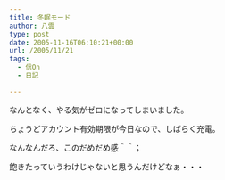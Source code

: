 ```yaml
---
title: 冬眠モード
author: 八雲
type: post
date: 2005-11-16T06:10:21+00:00
url: /2005/11/21
tags:
  - 信On
  - 日記

---
```

なんとなく、やる気がゼロになってしまいました。
  
ちょうどアカウント有効期限が今日なので、しばらく充電。
	  
なんなんだろ、このだめだめ感＾＾；
  
飽きたっていうわけじゃないと思うんだけどなぁ・・・
